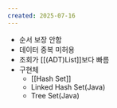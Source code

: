 ```yaml
---
created: 2025-07-16
---
```

- 순서 보장 안함
- 데이터 중복 미허용
- 조회가 [[(ADT)List]]보다 빠름
- 구현체
	- [[Hash Set]]
	- Linked Hash Set(Java)
	- Tree Set(Java)